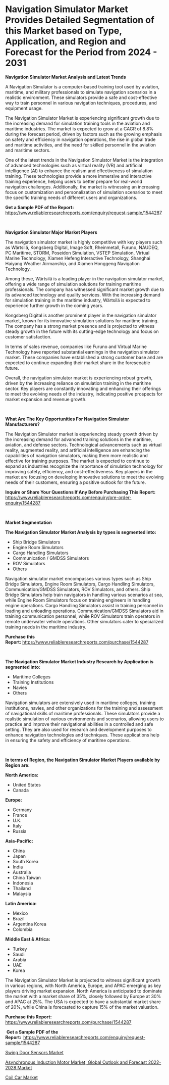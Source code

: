 <p><h1>Navigation Simulator Market Provides Detailed Segmentation of this Market based on Type, Application, and Region and Forecast for the Period from 2024 - 2031</h1></p><p><strong>Navigation Simulator Market Analysis and Latest Trends</strong></p>
<p><p>A Navigation Simulator is a computer-based training tool used by aviation, maritime, and military professionals to simulate navigation scenarios in a realistic environment. These simulators provide a safe and cost-effective way to train personnel in various navigation techniques, procedures, and equipment usage.</p><p>The Navigation Simulator Market is experiencing significant growth due to the increasing demand for simulation training tools in the aviation and maritime industries. The market is expected to grow at a CAGR of 8.8% during the forecast period, driven by factors such as the growing emphasis on safety and efficiency in navigation operations, the rise in global trade and maritime activities, and the need for skilled personnel in the aviation and maritime sectors.</p><p>One of the latest trends in the Navigation Simulator Market is the integration of advanced technologies such as virtual reality (VR) and artificial intelligence (AI) to enhance the realism and effectiveness of simulation training. These technologies provide a more immersive and interactive training experience, helping users to better prepare for real-world navigation challenges. Additionally, the market is witnessing an increasing focus on customization and personalization of simulation scenarios to meet the specific training needs of different users and organizations.</p></p>
<p><strong>Get a Sample PDF of the Report:&nbsp;</strong> <a href="https://www.reliableresearchreports.com/enquiry/request-sample/1544287">https://www.reliableresearchreports.com/enquiry/request-sample/1544287</a></p>
<p>&nbsp;</p>
<p><strong>Navigation Simulator Major Market Players</strong></p>
<p><p>The navigation simulator market is highly competitive with key players such as Wärtsilä, Kongsberg Digital, Image Soft, Rheinmetall, Furuno, NAUDEQ, PC Maritime, STORM, Poseidon Simulation, VSTEP Simulation, Virtual Marine Technology, Xiamen Hefeng Interactive Technology, Shanghai Haiyang Weather Airmanship, and Xiamen Honggeng Navigation Technology.</p><p>Among these, Wärtsilä is a leading player in the navigation simulator market, offering a wide range of simulation solutions for training maritime professionals. The company has witnessed significant market growth due to its advanced technology and quality services. With the increasing demand for simulation training in the maritime industry, Wärtsilä is expected to experience further growth in the coming years.</p><p>Kongsberg Digital is another prominent player in the navigation simulator market, known for its innovative simulation solutions for maritime training. The company has a strong market presence and is projected to witness steady growth in the future with its cutting-edge technology and focus on customer satisfaction.</p><p>In terms of sales revenue, companies like Furuno and Virtual Marine Technology have reported substantial earnings in the navigation simulator market. These companies have established a strong customer base and are expected to continue expanding their market share in the foreseeable future.</p><p>Overall, the navigation simulator market is experiencing robust growth, driven by the increasing reliance on simulation training in the maritime sector. Key players are constantly innovating and enhancing their offerings to meet the evolving needs of the industry, indicating positive prospects for market expansion and revenue growth.</p></p>
<p>&nbsp;</p>
<p><strong>What Are The Key Opportunities For Navigation Simulator Manufacturers?</strong></p>
<p><p>The Navigation Simulator market is experiencing steady growth driven by the increasing demand for advanced training solutions in the maritime, aviation, and defense sectors. Technological advancements such as virtual reality, augmented reality, and artificial intelligence are enhancing the capabilities of navigation simulators, making them more realistic and effective for training purposes. The market is expected to continue to expand as industries recognize the importance of simulation technology for improving safety, efficiency, and cost-effectiveness. Key players in the market are focusing on developing innovative solutions to meet the evolving needs of their customers, ensuring a positive outlook for the future.</p></p>
<p><strong>Inquire or Share Your Questions If Any Before Purchasing This Report:</strong> <a href="https://www.reliableresearchreports.com/enquiry/pre-order-enquiry/1544287">https://www.reliableresearchreports.com/enquiry/pre-order-enquiry/1544287</a></p>
<p>&nbsp;</p>
<p><strong>Market Segmentation</strong></p>
<p><strong>The Navigation Simulator Market Analysis by types is segmented into:</strong></p>
<p><ul><li>Ship Bridge Simulators</li><li>Engine Room Simulators</li><li>Cargo Handling Simulators</li><li>Communication / GMDSS Simulators</li><li>ROV Simulators</li><li>Others</li></ul></p>
<p><p>Navigation simulator market encompasses various types such as Ship Bridge Simulators, Engine Room Simulators, Cargo Handling Simulators, Communication/GMDSS Simulators, ROV Simulators, and others. Ship Bridge Simulators help train navigators in handling various scenarios at sea, while Engine Room Simulators focus on training engineers in handling engine operations. Cargo Handling Simulators assist in training personnel in loading and unloading operations. Communication/GMDSS Simulators aid in training communication personnel, while ROV Simulators train operators in remote underwater vehicle operations. Other simulators cater to specialized training needs in the maritime industry.</p></p>
<p><strong>Purchase this Report:&nbsp;</strong><a href="https://www.reliableresearchreports.com/purchase/1544287">https://www.reliableresearchreports.com/purchase/1544287</a></p>
<p>&nbsp;</p>
<p><strong>The Navigation Simulator Market Industry Research by Application is segmented into:</strong></p>
<p><ul><li>Maritime Colleges</li><li>Training Institutions</li><li>Navies</li><li>Others</li></ul></p>
<p><p>Navigation simulators are extensively used in maritime colleges, training institutions, navies, and other organizations for the training and assessment of navigational skills of maritime professionals. These simulators provide a realistic simulation of various environments and scenarios, allowing users to practice and improve their navigational abilities in a controlled and safe setting. They are also used for research and development purposes to enhance navigation technologies and techniques. These applications help in ensuring the safety and efficiency of maritime operations.</p></p>
<p>&nbsp;</p>
<p><strong>In terms of Region, the Navigation Simulator Market Players available by Region are:</strong></p>
<p>
    <p> <strong> North America: </strong>
        <ul>
            <li>United States</li>
            <li>Canada</li>
        </ul>
        </p> 
    <p> <strong> Europe: </strong>
        <ul>
            <li>Germany</li>
            <li>France</li>
            <li>U.K.</li>
            <li>Italy</li>
            <li>Russia</li>
        </ul>
        </p> 
    <p> <strong> Asia-Pacific: </strong>
        <ul>
            <li>China</li>
            <li>Japan</li>
            <li>South Korea</li>
            <li>India</li>
            <li>Australia</li>
            <li>China Taiwan</li>
            <li>Indonesia</li>
            <li>Thailand</li>
            <li>Malaysia</li>
        </ul>
        </p> 
    <p> <strong> Latin America: </strong>
        <ul>
            <li>Mexico</li>
            <li>Brazil</li>
            <li>Argentina Korea</li>
            <li>Colombia</li>
        </ul>
        </p> 
    <p> <strong> Middle East & Africa: </strong>
        <ul>
            <li>Turkey</li>
            <li>Saudi</li>
            <li>Arabia</li>
            <li>UAE</li>
            <li>Korea</li>
        </ul>
    </p>
    </p>
<p><p>The Navigation Simulator Market is projected to witness significant growth in various regions, with North America, Europe, and APAC emerging as key players driving market expansion. North America is anticipated to dominate the market with a market share of 35%, closely followed by Europe at 30% and APAC at 25%. The USA is expected to have a substantial market share of 20%, while China is forecasted to capture 15% of the market valuation.</p></p>
<p><strong>Purchase this Report: </strong><a href="https://www.reliableresearchreports.com/purchase/1544287">https://www.reliableresearchreports.com/purchase/1544287</a></p>
<p>&nbsp;<strong>Get a Sample PDF of the Report:&nbsp;&nbsp;</strong><a href="https://www.reliableresearchreports.com/enquiry/request-sample/1544287">https://www.reliableresearchreports.com/enquiry/request-sample/1544287</a></p>
<p><strong></strong></p>
<p><p><a href="https://view.publitas.com/reportprime-1/swing-door-sensors-market-a-comprehensive-report-of-its-market-share-growth-trends-2024-2031/">Swing Door Sensors Market</a></p><p><a href="https://view.publitas.com/reportprime-1/asynchronous-induction-motor-market-global-outlook-and-forecast-2022-2028-market-research-report-provides-thorough-industry-overview-which-offers-an-in-depth-analysis-of-product-trends-and-new-market-divisions/">Asynchronous Induction Motor Market, Global Outlook and Forecast 2022-2028 Market</a></p><p><a href="https://github.com/Sinjinluong3e0awx2m195k76/Market-Research-Report-List-1/blob/main/coil-car-market.md">Coil Car Market</a></p></p>